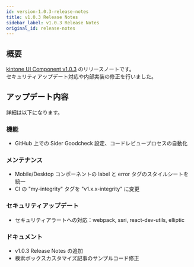 ```yaml
---
id: version-1.0.3-release-notes
title: v1.0.3 Release Notes
sidebar_label: v1.0.3 Release Notes
original_id: release-notes
---
```


## 概要

[kintone UI Component v1.0.3](https://github.com/kintone-labs/kintone-ui-component/releases/tag/v1.0.3) のリリースノートです。<br>
セキュリティアップデート対応や内部実装の修正を行いました。

## アップデート内容

詳細は以下になります。

### 機能
- GitHub 上での Sider Goodcheck 設定、コードレビュープロセスの自動化

### メンテナンス
- Mobile/Desktop コンポーネントの label と error タグのスタイルシートを統一
- CI の "my-integrity" タグを "v1.x.x-integrity" に変更

### セキュリティアップデート
- セキュリティアラートへの対応：webpack, ssri, react-dev-utils, elliptic

### ドキュメント
- v1.0.3 Release Notes の追加
- 検索ボックスカスタマイズ記事のサンプルコード修正